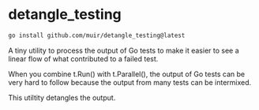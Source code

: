 # detangle_testing

```sh
go install github.com/muir/detangle_testing@latest
```

A tiny utility to process the output of Go tests to make it easier to see
a linear flow of what contributed to a failed test.

When you combine t.Run() with t.Parallel(), the output of Go tests can be
very hard to follow because the output from many tests can be intermixed.

This utiltity detangles the output.
